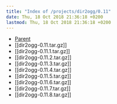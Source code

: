 ```yaml
---
title: "Index of /projects/dir2ogg/0.11"
date: Thu, 18 Oct 2018 21:36:18 +0200
lastmod: Thu, 18 Oct 2018 21:36:18 +0200
---
```



* [Parent](../)
* [[dir2ogg-0.11.tar.gz]]
* [[dir2ogg-0.11.1.tar.gz]]
* [[dir2ogg-0.11.2.tar.gz]]
* [[dir2ogg-0.11.3.tar.gz]]
* [[dir2ogg-0.11.4.tar.gz]]
* [[dir2ogg-0.11.5.tar.gz]]
* [[dir2ogg-0.11.6.tar.gz]]
* [[dir2ogg-0.11.7.tar.gz]]
* [[dir2ogg-0.11.8.tar.gz]]

